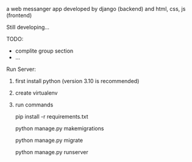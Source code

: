 a web messanger app developed by django (backend) and html, css, js (frontend)

Still developing...

TODO:
  - complite group section
  - ...

Run Server:
1. first install python (version 3.10 is recommended)
2. create virtualenv
3. run commands
   
    pip install -r requirements.txt

    python manage.py makemigrations
  
    python manage.py migrate
  
    python manage.py runserver
